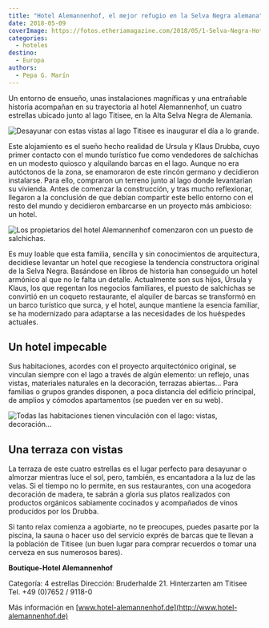 ```yaml
---
title: "Hotel Alemannenhof, el mejor refugio en la Selva Negra alemana"
date: 2018-05-09
coverImage: https://fotos.etheriamagazine.com/2018/05/1-Selva-Negra-Hotel-Alemannenhof.jpg
categories: 
  - hoteles
destino: 
  - Europa
authors: 
  - Pepa G. Marín
---
```


Un entorno de ensueño, unas instalaciones magníficas y una entrañable historia acompañan 
en su trayectoria al hotel Alemannenhof, un cuatro estrellas ubicado junto al lago 
Titisee, en la Alta Selva Negra de Alemania. 

![Desayunar con estas vistas al lago Titisee es inaugurar el día a lo grande.](https://fotos.etheriamagazine.com/2018/05/1-Selva-Negra-Hotel-Alemannenhof.jpg "Desayunar con estas vistas al lago Titisee es inaugurar el día a lo grande.")

Este alojamiento es el sueño hecho realidad de Ursula y Klaus Drubba, cuyo primer 
contacto con el mundo turístico fue como vendedores de salchichas en un modesto quiosco 
y alquilando barcas en el lago. Aunque no era autóctonos de la zona, se enamoraron de 
este rincón germano y decidieron instalarse. Para ello, compraron un terreno junto al 
lago donde levantarían su vivienda. Antes de comenzar la construcción, y tras mucho 
reflexionar, llegaron a la conclusión de que debían compartir este bello entorno con el 
resto del mundo y decidieron embarcarse en un proyecto más ambicioso: un hotel. 

![Los propietarios del hotel Alemannenhof comenzaron con un puesto de salchichas.](https://fotos.etheriamagazine.com/2018/05/5-Selva-Negra-Hotel-Alemannenhof.jpg "Los propietarios del hotel Alemannenhof comenzaron con un puesto de salchichas.")

Es muy loable que esta familia, sencilla y sin conocimientos de arquitectura, decidiese 
levantar un hotel que recogiese la tendencia constructora original de la Selva Negra. 
Basándose en libros de historia han conseguido un hotel armónico al que no le falta un 
detalle. Actualmente son sus hijos, Úrsula y Klaus, los que regentan los negocios 
familiares, el puesto de salchichas se convirtió en un coqueto restaurante, el alquiler 
de barcas se transformó en un barco turístico que surca, y el hotel, aunque mantiene la 
esencia familiar, se ha modernizado para adaptarse a las necesidades de los huéspedes 
actuales. 

## Un hotel impecable

Sus habitaciones, acordes con el proyecto arquitectónico original, se vinculan siempre 
con el lago a través de algún elemento: un reflejo, unas vistas, materiales naturales en 
la decoración, terrazas abiertas... Para familias o grupos grandes disponen, a poca 
distancia del edificio principal, de amplios y cómodos apartamentos (se pueden ver en su 
web). 

![Todas las habitaciones tienen vinculación con el lago: vistas, decoración...](https://fotos.etheriamagazine.com/2018/05/3-Selva-Negra-Hotel-Alemannenhof.jpg "Todas las habitaciones tienen vinculación con el lago: vistas, decoración...")

## Una terraza con vistas

La terraza de este cuatro estrellas es el lugar perfecto para desayunar o almorzar 
mientras luce el sol, pero, también, es encantadora a la luz de las velas. Si el tiempo 
no lo permite, en sus restaurantes, con una acogedora decoración de madera, te sabrán a 
gloria sus platos realizados con productos orgánicos sabiamente cocinados y acompañados 
de vinos producidos por los Drubba. 

Si tanto relax comienza a agobiarte, no te preocupes, puedes pasarte por la piscina, la 
sauna o hacer uso del servicio exprés de barcas que te llevan a la población de Titisee 
(un buen lugar para comprar recuerdos o tomar una cerveza en sus numerosos bares). 

**Boutique-Hotel Alemannenhof** 

Categoría: 4 estrellas Dirección: Bruderhalde 21. Hinterzarten am Titisee Tel. +49 
(0)7652 / 9118-0 

Más información en [www.hotel-alemannenhof.de](http://www.hotel-alemannenhof.de)
